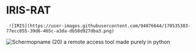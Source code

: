 # IRIS-RAT
     ![IRIS](https://user-images.githubusercontent.com/94076644/170535383-77ecc055-39d6-465c-a3da-db58d927dba3.png)
![Schermopname (20)](https://user-images.githubusercontent.com/94076644/170104396-919dd9a4-624b-4a63-8924-96e19255bf32.png)
a remote access tool made purely in python
